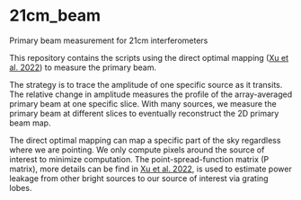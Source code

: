 # 21cm_beam
Primary beam measurement for 21cm interferometers

This repository contains the scripts using the direct optimal mapping ([Xu et al. 2022](https://ui.adsabs.harvard.edu/abs/2022ApJ...938..128X/abstract)) to measure the primary beam.

The strategy is to trace the amplitude of one specific source as it transits. The relative change in amplitude measures the profile of the array-averaged primary beam at one specific slice.
With many sources, we measure the primary beam at different slices to eventually reconstruct the 2D primary beam map.

The direct optimal mapping can map a specific part of the sky regardless where we are pointing. 
We only compute pixels around the source of interest to minimize computation. The point-spread-function matrix (P matrix), more details can be find in [Xu et al. 2022](https://ui.adsabs.harvard.edu/abs/2022ApJ...938..128X/abstract), is used to estimate power leakage from other bright sources to our source of interest via grating lobes.
